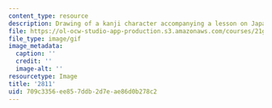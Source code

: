 ```yaml
---
content_type: resource
description: Drawing of a kanji character accompanying a lesson on Japanese.
file: https://ol-ocw-studio-app-production.s3.amazonaws.com/courses/21g-504-japanese-iv-spring-2009/709c3356ee857ddb2d7eae86d0b278c2_2811.gif
file_type: image/gif
image_metadata:
  caption: ''
  credit: ''
  image-alt: ''
resourcetype: Image
title: '2811'
uid: 709c3356-ee85-7ddb-2d7e-ae86d0b278c2
---
```

